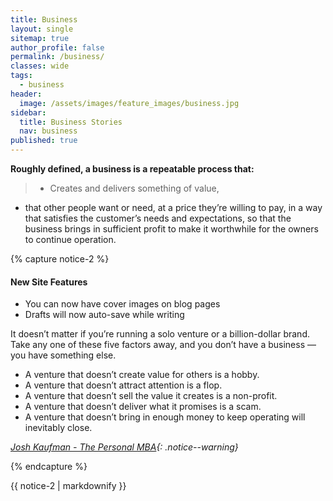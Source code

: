 ```yaml
---
title: Business
layout: single
sitemap: true
author_profile: false
permalink: /business/
classes: wide
tags:
  - business
header:
  image: /assets/images/feature_images/business.jpg
sidebar:
  title: Business Stories
  nav: business
published: true
---
```


**Roughly defined, a business is a repeatable process that:**

> * Creates and delivers something of value, 
  * that other people want or need, at a price they’re willing to pay, in a way that satisfies the customer’s needs and expectations, so that the business brings in sufficient profit to make it worthwhile for the owners to continue operation.


{% capture notice-2 %}
#### New Site Features

* You can now have cover images on blog pages
* Drafts will now auto-save while writing

It doesn’t matter if you’re running a solo venture or a billion-dollar brand. 
Take any one of these five factors away, and you don’t have a business — you have something else.

* A venture that doesn’t create value for others is a hobby.
* A venture that doesn’t attract attention is a flop.
* A venture that doesn’t sell the value it creates is a non-profit.
* A venture that doesn’t deliver what it promises is a scam.
* A venture that doesn’t bring in enough money to keep operating will inevitably close.

*[Josh Kaufman - The Personal MBA](https://personalmba.com/){: .notice--warning}*

{% endcapture %}
<div class="notice">{{ notice-2 | markdownify }}</div>



